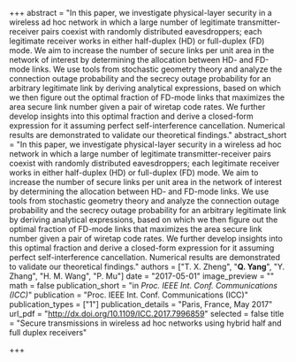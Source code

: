 +++
abstract = "In this paper, we investigate physical-layer security in a wireless ad hoc network in which a large number of legitimate transmitter-receiver pairs coexist with randomly distributed eavesdroppers; each legitimate receiver works in either half-duplex (HD) or full-duplex (FD) mode. We aim to increase the number of secure links per unit area in the network of interest by determining the allocation between HD- and FD-mode links. We use tools from stochastic geometry theory and analyze the connection outage probability and the secrecy outage probability for an arbitrary legitimate link by deriving analytical expressions, based on which we then figure out the optimal fraction of FD-mode links that maximizes the area secure link number given a pair of wiretap code rates. We further develop insights into this optimal fraction and derive a closed-form expression for it assuming perfect self-interference cancellation. Numerical results are demonstrated to validate our theoretical findings."
abstract_short = "In this paper, we investigate physical-layer security in a wireless ad hoc network in which a large number of legitimate transmitter-receiver pairs coexist with randomly distributed eavesdroppers; each legitimate receiver works in either half-duplex (HD) or full-duplex (FD) mode. We aim to increase the number of secure links per unit area in the network of interest by determining the allocation between HD- and FD-mode links. We use tools from stochastic geometry theory and analyze the connection outage probability and the secrecy outage probability for an arbitrary legitimate link by deriving analytical expressions, based on which we then figure out the optimal fraction of FD-mode links that maximizes the area secure link number given a pair of wiretap code rates. We further develop insights into this optimal fraction and derive a closed-form expression for it assuming perfect self-interference cancellation. Numerical results are demonstrated to validate our theoretical findings."
authors = ["T. X. Zheng", "**Q. Yang**", "Y. Zhang", "H. M. Wang", "P. Mu"]
date = "2017-05-01"
image_preview = ""
math = false
publication_short = "in *Proc. IEEE Int. Conf. Communications (ICC)*"
publication = "Proc. IEEE Int. Conf. Communications (ICC)"
publication_types = ["1"]
publication_details = "Paris, France, May 2017"
url_pdf = "http://dx.doi.org/10.1109/ICC.2017.7996859"
selected = false
title = "Secure transmissions in wireless ad hoc networks using hybrid half and full duplex receivers"


+++